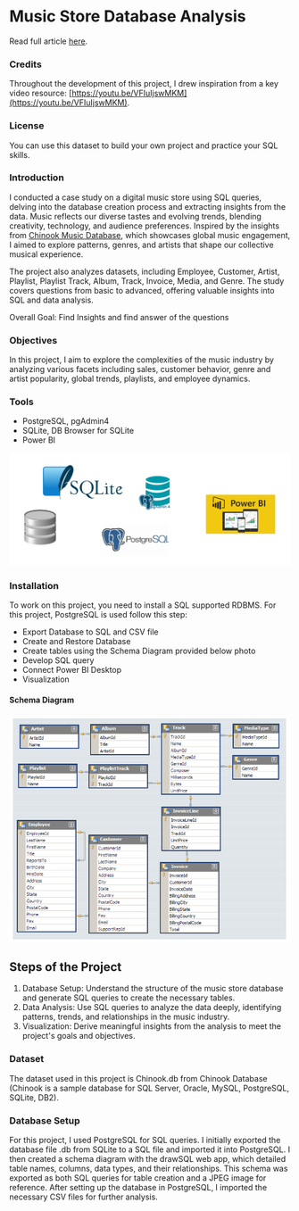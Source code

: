 
# Music Store Database Analysis

Read full article [here](https://kanangnut.github.io/Music-Store-Database-Analysis/).

### Credits
Throughout the development of this project, I drew inspiration from a key video resource: [https://youtu.be/VFIuIjswMKM](https://youtu.be/VFIuIjswMKM).

### License
You can use this dataset to build your own project and practice your SQL skills.

### Introduction
I conducted a case study on a digital music store using SQL queries, delving into the database creation process and extracting insights from the data. Music reflects our diverse tastes and evolving trends, blending creativity, technology, and audience preferences. Inspired by the insights from [Chinook Music Database](https://www.kaggle.com/datasets/samaxtech/chinook-music-store-data), which showcases global music engagement, I aimed to explore patterns, genres, and artists that shape our collective musical experience.

The project also analyzes datasets, including Employee, Customer, Artist, Playlist, Playlist Track, Album, Track, Invoice, Media, and Genre. The study covers questions from basic to advanced, offering valuable insights into SQL and data analysis.

Overall Goal: Find Insights and find answer of the questions

### Objectives
In this project, I aim to explore the complexities of the music industry by analyzing various facets including sales, customer behavior, genre and artist popularity, global trends, playlists, and employee dynamics.

### Tools 
- PostgreSQL, pgAdmin4
- SQLite, DB Browser for SQLite
- Power BI

![alt text](https://github.com/Kanangnut/Music-Store-Database-Analysis/blob/main/image/tools.png?raw=true)

### Installation
To work on this project, you need to install a SQL supported RDBMS. For this project, PostgreSQL is used follow this step:
- Export Database to SQL and CSV file
- Create and Restore Database
- Create tables using the Schema Diagram provided below photo
- Develop SQL query
- Connect Power BI Desktop
- Visualization

#### Schema Diagram
![alt text](https://github.com/Kanangnut/Music-Store-Database-Analysis/blob/main/image/MusicDatabaseSchema.png?raw=true)

## Steps of the Project
1. Database Setup: Understand the structure of the music store database and generate SQL queries to create the necessary tables.<br>
2. Data Analysis: Use SQL queries to analyze the data deeply, identifying patterns, trends, and relationships in the music industry.<br>
3. Visualization: Derive meaningful insights from the analysis to meet the project's goals and objectives.<br>

### Dataset
The dataset used in this project is Chinook.db from Chinook Database (Chinook is a sample database for SQL Server, Oracle, MySQL, PostgreSQL, SQLite, DB2).

### Database Setup
For this project, I used PostgreSQL for SQL queries. I initially exported the database file .db from SQLite to a SQL file and imported it into PostgreSQL. I then created a schema diagram with the drawSQL web app, which detailed table names, columns, data types, and their relationships. This schema was exported as both SQL queries for table creation and a JPEG image for reference. After setting up the database in PostgreSQL, I imported the necessary CSV files for further analysis.




















